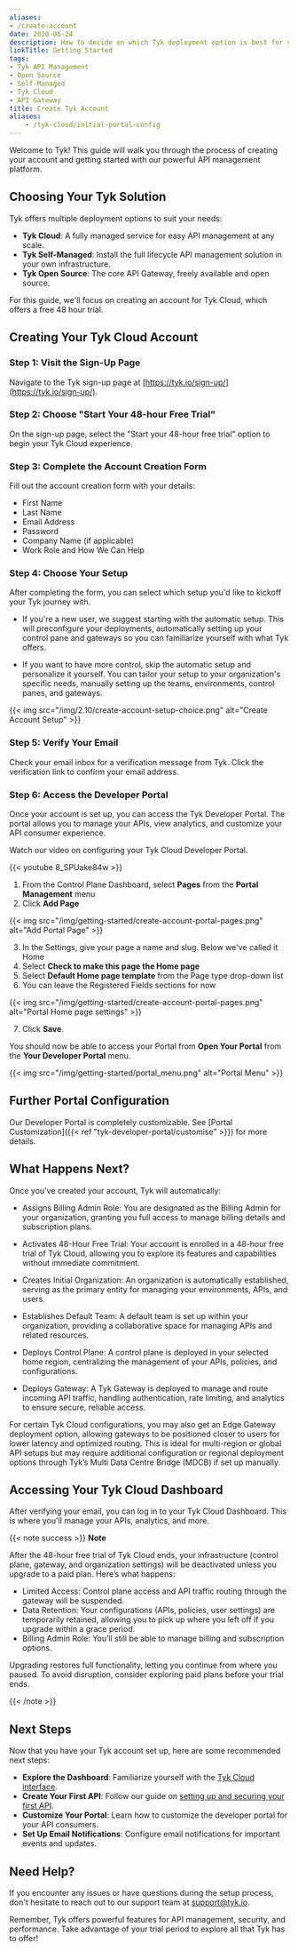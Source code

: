 ```yaml
---
aliases:
- /create-account
date: 2020-06-24
description: How to decide on which Tyk deployment option is best for you
linkTitle: Getting Started
tags:
- Tyk API Management
- Open Source
- Self-Managed
- Tyk Cloud
- API Gateway
title: Create Tyk Account
aliases:
    - /tyk-cloud/initial-portal-config
---
```



Welcome to Tyk! This guide will walk you through the process of creating your account and getting started with our powerful API management platform.

## Choosing Your Tyk Solution

Tyk offers multiple deployment options to suit your needs:

- **Tyk Cloud**: A fully managed service for easy API management at any scale.
- **Tyk Self-Managed**: Install the full lifecycle API management solution in your own infrastructure.
- **Tyk Open Source**: The core API Gateway, freely available and open source.

For this guide, we'll focus on creating an account for Tyk Cloud, which offers a free 48 hour trial.

## Creating Your Tyk Cloud Account

### Step 1: Visit the Sign-Up Page

Navigate to the Tyk sign-up page at [https://tyk.io/sign-up/](https://tyk.io/sign-up/).

### Step 2: Choose "Start Your 48-hour Free Trial"

On the sign-up page, select the "Start your 48-hour free trial" option to begin your Tyk Cloud experience.

### Step 3: Complete the Account Creation Form

Fill out the account creation form with your details:

- First Name
- Last Name
- Email Address
- Password
- Company Name (if applicable)
- Work Role and How We Can Help

### Step 4: Choose Your Setup

After completing the form, you can select which setup you'd like to kickoff your Tyk journey with.

- If you're a new user, we suggest starting with the automatic setup. This will preconfigure your deployments, automatically setting up your control pane and gateways so you can familiarize yourself with what Tyk offers.

- If you want to have more control, skip the automatic setup and personalize it yourself. You can tailor your setup to your organization's specific needs, manually setting up the teams, environments, control panes, and gateways. 

{{< img src="/img/2.10/create-account-setup-choice.png" alt="Create Account Setup" >}}


### Step 5: Verify Your Email

Check your email inbox for a verification message from Tyk. Click the verification link to confirm your email address.

### Step 6: Access the Developer Portal

Once your account is set up, you can access the Tyk Developer Portal. The portal allows you to manage your APIs, view analytics, and customize your API consumer experience.

Watch our video on configuring your Tyk Cloud Developer Portal.

{{< youtube 8_SPUake84w >}}

1. From the Control Plane Dashboard, select **Pages** from the **Portal Management** menu
2. Click **Add Page**

{{< img src="/img/getting-started/create-account-portal-pages.png" alt="Add Portal Page" >}}

3. In the Settings, give your page a name and slug. Below we've called it Home
4. Select **Check to make this page the Home page**
5. Select **Default Home page template** from the Page type drop-down list
6. You can leave the Registered Fields sections for now

{{< img src="/img/getting-started/create-account-portal-pages.png" alt="Portal Home page settings" >}}

7. Click **Save**.

You should now be able to access your Portal from **Open Your Portal** from the **Your Developer Portal** menu.

{{< img src="/img/getting-started/portal_menu.png" alt="Portal Menu" >}}

## Further Portal Configuration

Our Developer Portal is completely customizable. See [Portal Customization]({{< ref "tyk-developer-portal/customise" >}}) for more details.


## What Happens Next?

Once you've created your account, Tyk will automatically:

- Assigns Billing Admin Role: You are designated as the Billing Admin for your organization, granting you full access to manage billing details and subscription plans.

- Activates 48-Hour Free Trial: Your account is enrolled in a 48-hour free trial of Tyk Cloud, allowing you to explore its features and capabilities without immediate commitment.

- Creates Initial Organization: An organization is automatically established, serving as the primary entity for managing your environments, APIs, and users.

- Establishes Default Team: A default team is set up within your organization, providing a collaborative space for managing APIs and related resources.

- Deploys Control Plane: A control plane is deployed in your selected home region, centralizing the management of your APIs, policies, and configurations.

- Deploys Gateway: A Tyk Gateway is deployed to manage and route incoming API traffic, handling authentication, rate limiting, and analytics to ensure secure, reliable access.

For certain Tyk Cloud configurations, you may also get an Edge Gateway deployment option, allowing gateways to be positioned closer to users for lower latency and optimized routing. This is ideal for multi-region or global API setups but may require additional configuration or regional deployment options through Tyk’s Multi Data Centre Bridge (MDCB) if set up manually.

## Accessing Your Tyk Cloud Dashboard

After verifying your email, you can log in to your Tyk Cloud Dashboard. This is where you'll manage your APIs, analytics, and more.


{{< note success >}}
**Note**  

After the 48-hour free trial of Tyk Cloud ends, your infrastructure (control plane, gateway, and organization settings) will be deactivated unless you upgrade to a paid plan. Here’s what happens:

- Limited Access: Control plane access and API traffic routing through the gateway will be suspended.
- Data Retention: Your configurations (APIs, policies, user settings) are temporarily retained, allowing you to pick up where you left off if you upgrade within a grace period.
- Billing Admin Role: You’ll still be able to manage billing and subscription options.

Upgrading restores full functionality, letting you continue from where you paused. To avoid disruption, consider exploring paid plans before your trial ends.

{{< /note >}}

## Next Steps

Now that you have your Tyk account set up, here are some recommended next steps:

- **Explore the Dashboard**: Familiarize yourself with the [Tyk Cloud interface](/tyk-dashboard).
- **Create Your First API**: Follow our guide on [setting up and securing your first API](/configure-first-api).
- **Customize Your Portal**: Learn how to customize the developer portal for your API consumers.
- **Set Up Email Notifications**: Configure email notifications for important events and updates.

## Need Help?

If you encounter any issues or have questions during the setup process, don't hesitate to reach out to our support team at support@tyk.io.

Remember, Tyk offers powerful features for API management, security, and performance. Take advantage of your trial period to explore all that Tyk has to offer!